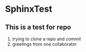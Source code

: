# SphinxTest
## This is a test for repo
1. trying to *clone* a repo and *commit*
2. greetings from one collaborator
